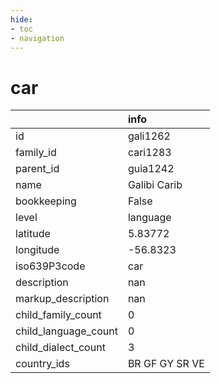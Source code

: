 ```yaml
---
hide:
- toc
- navigation
---
```

# car
|                      | info           |
|:---------------------|:---------------|
| id                   | gali1262       |
| family_id            | cari1283       |
| parent_id            | guia1242       |
| name                 | Galibi Carib   |
| bookkeeping          | False          |
| level                | language       |
| latitude             | 5.83772        |
| longitude            | -56.8323       |
| iso639P3code         | car            |
| description          | nan            |
| markup_description   | nan            |
| child_family_count   | 0              |
| child_language_count | 0              |
| child_dialect_count  | 3              |
| country_ids          | BR GF GY SR VE |